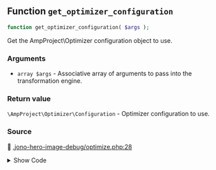 ## Function `get_optimizer_configuration`

```php
function get_optimizer_configuration( $args );
```

Get the AmpProject\Optimizer configuration object to use.

### Arguments

* `array $args` - Associative array of arguments to pass into the transformation engine.

### Return value

`\AmpProject\Optimizer\Configuration` - Optimizer configuration to use.

### Source

:link: [.jono-hero-image-debug/optimize.php:28](/.jono-hero-image-debug/optimize.php#L28-L88)

<details>
<summary>Show Code</summary>

```php
function get_optimizer_configuration( $args ) {
	$transformers = Optimizer\Configuration::DEFAULT_TRANSFORMERS;

	$enable_ssr = array_key_exists( ConfigurationArgument::ENABLE_SSR, $args )
		? $args[ ConfigurationArgument::ENABLE_SSR ]
		: true;

	/**
	 * Filter whether the AMP Optimizer should use server-side rendering or not.
	 *
	 * @since 1.5.0
	 *
	 * @param bool $enable_ssr Whether the AMP Optimizer should use server-side rendering or not.
	 */
	$enable_ssr = apply_filters( 'amp_enable_ssr', $enable_ssr );

	// In debugging mode, we don't use server-side rendering, as it further obfuscates the HTML markup.
	if ( ! $enable_ssr ) {
		$transformers = array_diff(
			$transformers,
			[
				Optimizer\Transformer\AmpRuntimeCss::class,
				Optimizer\Transformer\PreloadHeroImage::class,
				Optimizer\Transformer\ServerSideRendering::class,
				Optimizer\Transformer\TransformedIdentifier::class,
			]
		);
	} else {
		array_unshift( $transformers, Transformer\DetermineHeroImages::class );
	}

	array_unshift( $transformers, Transformer\AmpSchemaOrgMetadata::class );

	/**
	 * Filter the configuration to be used for the AMP Optimizer.
	 *
	 * @since 1.5.0
	 *
	 * @param array $configuration Associative array of configuration data.
	 */
	$configuration = apply_filters(
		'amp_optimizer_config',
		array_merge(
			[
				Optimizer\Configuration::KEY_TRANSFORMERS => $transformers,
				Optimizer\Transformer\PreloadHeroImage::class => [
					Optimizer\Configuration\PreloadHeroImageConfiguration::INLINE_STYLE_BACKUP_ATTRIBUTE => 'data-amp-original-style',
				],
			],
			$args
		)
	);

	$config = new Optimizer\Configuration( $configuration );
	$config->registerConfigurationClass(
		Transformer\AmpSchemaOrgMetadata::class,
		Transformer\AmpSchemaOrgMetadataConfiguration::class
	);

	return $config;
}
```

</details>
